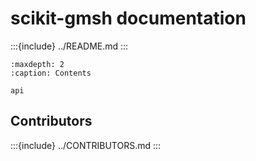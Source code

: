 # scikit-gmsh documentation

:::{include} ../README.md
:::

```{toctree}
:maxdepth: 2
:caption: Contents

api
```

## Contributors

:::{include} ../CONTRIBUTORS.md
:::
